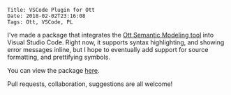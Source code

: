     Title: VSCode Plugin for Ott
    Date: 2018-02-02T23:16:08
    Tags: Ott, VSCode, PL

I've made a package that integrates the [Ott Semantic Modeling tool](http://www.cl.cam.ac.uk/~pes20/ott/) into Visual Studio Code. Right now, it supports syntax highlighting, and showing error messages inline, but I hope to eventually add support for source formatting, and prettifying symbols.

You can view the package [here](https://marketplace.visualstudio.com/items?itemName=JoeyEremondi.ott).

Pull requests, collaboration, suggestions are all welcome!

